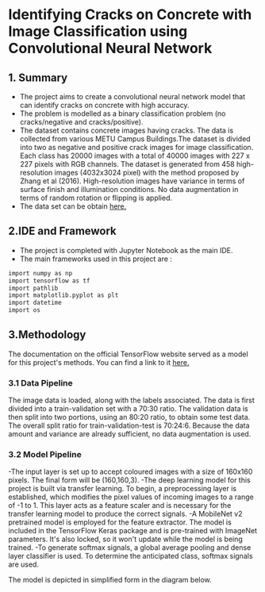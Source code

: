 # Identifying Cracks on Concrete with Image Classification using Convolutional Neural Network

## 1. Summary
- The project aims to create a convolutional neural network model that can identify cracks on concrete with high accuracy.
- The problem is modelled as a binary classification problem (no cracks/negative and cracks/positive).
- The dataset contains concrete images having cracks. The data is collected from various METU Campus Buildings.The dataset is divided into two as negative and positive crack images for image classification. Each class has 20000 images with a total of 40000 images with 227 x 227 pixels with RGB channels. The dataset is generated from 458 high-resolution images (4032x3024 pixel) with the method proposed by Zhang et al (2016). High-resolution images have variance in terms of surface finish and illumination conditions. No data augmentation in terms of random rotation or flipping is applied. 
- The data set can be obtain [here.](https://data.mendeley.com/datasets/5y9wdsg2zt/2)

## 2.IDE and Framework
- The project is completed with Jupyter Notebook as the main IDE. 
- The main frameworks used in this project are :
```bash
import numpy as np
import tensorflow as tf
import pathlib
import matplotlib.pyplot as plt
import datetime
import os
```

## 3.Methodology

The documentation on the official TensorFlow website served as a model for this project's methods. You can find a link to it [here.](https://www.tensorflow.org/tutorials/images/transfer_learning)

### 3.1 Data Pipeline

The image data is loaded, along with the labels associated. The data is first divided into a train-validation set with a 70:30 ratio. The validation data is then split into two portions, using an 80:20 ratio, to obtain some test data. The overall split ratio for train-validation-test is 70:24:6. Because the data amount and variance are already sufficient, no data augmentation is used.

### 3.2 Model Pipeline
-The input layer is set up to accept coloured images with a size of 160x160 pixels. The final form will be (160,160,3).
-The deep learning model for this project is built via transfer learning. To begin, a preprocessing layer is established, which modifies the pixel values of incoming images to a range of -1 to 1. This layer acts as a feature scaler and is necessary for the transfer learning model to produce the correct signals.
-A MobileNet v2 pretrained model is employed for the feature extractor. The model is included in the TensorFlow Keras package and is pre-trained with ImageNet parameters. It's also locked, so it won't update while the model is being trained.
-To generate softmax signals, a global average pooling and dense layer classifier is used. To determine the anticipated class, softmax signals are used.

The model is depicted in simplified form in the diagram below.



